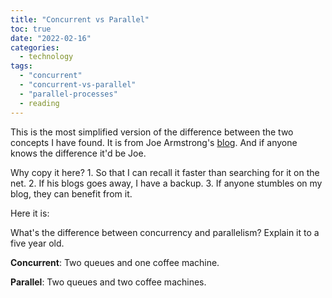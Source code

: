 ```yaml
---
title: "Concurrent vs Parallel"
toc: true
date: "2022-02-16"
categories:
  - technology
tags: 
  - "concurrent"
  - "concurrent-vs-parallel"
  - "parallel-processes"
  - reading
---
```


This is the most simplified version of the difference between the two concepts I have found. It is from Joe Armstrong's [blog](https://joearms.github.io/#2013-04-05%20Concurrent%20and%20Parallel%20Programming). And if anyone knows the difference it'd be Joe.

Why copy it here? 1. So that I can recall it faster than searching for it on the net. 2. If his blogs goes away, I have a backup. 3. If anyone stumbles on my blog, they can benefit from it.

Here it is:

What's the difference between concurrency and parallelism? Explain it to a five year old.

**Concurrent**: Two queues and one coffee machine.

**Parallel**: Two queues and two coffee machines.
